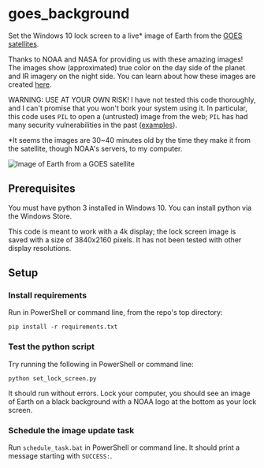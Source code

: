 # goes_background

Set the Windows 10 lock screen to a live* image of Earth from the [GOES satellites](https://www.goes-r.gov/).

Thanks to NOAA and NASA for providing us with these amazing images! The images show (approximated) true color on the day side of the planet and IR imagery on the night side. You can learn about how these images are created [here](https://www.star.nesdis.noaa.gov/GOES/documents/QuickGuide_CIRA_Geocolor_20171019.pdf).

WARNING: USE AT YOUR OWN RISK! I have not tested this code thoroughly, and I can't promise that you won't bork your system using it. In particular, this code uses `PIL` to open a (untrusted) image from the web; `PIL` has had many security vulnerabilities in the past ([examples](https://nvd.nist.gov/vuln/search/results?form_type=Basic&results_type=overview&query=python+image+library&search_type=all)).

*It seems the images are 30~40 minutes old by the time they make it from the satellite, though NOAA's servers, to my computer.

![Image of Earth from a GOES satellite](https://cdn.star.nesdis.noaa.gov/GOES16/ABI/FD/GEOCOLOR/1808x1808.jpg)

## Prerequisites

You must have python 3 installed in Windows 10. You can install python via the Windows Store.

This code is meant to work with a 4k display; the lock screen image is saved with a size of 3840x2160 pixels. It has not been tested with other display resolutions. 

## Setup

### Install requirements

Run in PowerShell or command line, from the repo's top directory:
```
pip install -r requirements.txt
```

### Test the python script

Try running the following in PowerShell or command line:
```
python set_lock_screen.py
```

It should run without errors. Lock your computer, you should see an image of Earth on a black background with a NOAA logo at the bottom as your lock screen.

### Schedule the image update task

Run `schedule_task.bat` in PowerShell or command line. It should print a message starting with `SUCCESS:`.
